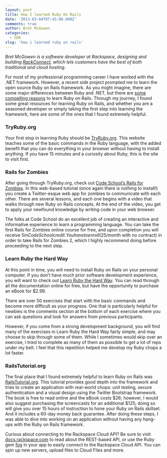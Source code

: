 ```yaml
---
layout: post
title: How I learned Ruby On Rails
date: '2013-03-04T07:45:06.000Z'
comments: true
author: Bret McGowen
categories:
  - SDK
slug: 'how i learned ruby on rails' 
---
```


_Bret McGowen is a software developer at Rackspace, designing and building [RackConnect](http://www.rackspace.com/cloud/hybrid/dedicated_cloud/rackconnect/), which lets customers have the best of both traditional and cloud hosting._

For most of my professional programming career I have worked with the .NET framework. However, a recent side project prompted me to learn the open source Ruby on Rails framework. As you might imagine, there are some major differences between Ruby and .NET, but there are [some compelling reasons](http://www.techrepublic.com/blog/10things/10-reasons-why-you-should-learn-ruby-on-rails/3060) to learn Ruby on Rails. Through my journey, I found some great resources for learning Ruby on Rails, and whether you are a seasoned developer or simply taking the first step into learning the framework, here are some of the ones that I found extremely helpful.<!--more-->

### TryRuby.org

Your first stop in learning Ruby should be [TryRuby.org](http://www.tryruby.org). This website teaches some of the basic commands in the Ruby language, with the added benefit that you can do everything in your browser without having to install anything. If you have 15 minutes and a curiosity about Ruby, this is the site to visit first.

### Rails for Zombies

After going through TryRuby.org, check out [Code School’s Rails for Zombies](http://railsforzombies.org/). In this web-based tutorial (once again there is nothing to install!) you create a Twitter-esque web app for zombies to communicate with each other. There are several lessons, and each one begins with a video that walks through new Ruby on Rails concepts. At the end of the video, you get to apply your newfound knowledge by writing code in your web browser.

The folks at Code School do an excellent job of creating an interactive and informative experience to learn a programming language. You can take the first Rails for Zombies online course for free, and upon completion you will receive $5 in Code School credit. You have to enroll ($25/month with no contract) in order to take Rails for Zombies 2, which I highly recommend doing before proceeding to the next step.

### Learn Ruby the Hard Way

At this point in time, you will need to install Ruby on Rails on your personal computer. If you don’t have much prior software development experience, you will want to check out [Learn Ruby the Hard Way](http://ruby.learncodethehardway.org/book/ex0.html).  You can read through all the documentation online for free, but have the opportunity to purchase an eBook for $2.99.

There are over 50 exercises that start with the basic commands and become more difficult as your progress. One that is particularly helpful for newbies is the comments section at the bottom of each exercise where you can ask questions and look for answers from previous participants.

However, if you come from a strong development background, you will find many of the exercises in Learn Ruby the Hard Way fairly simple, and may choose to skip through some of them. While I sometimes would skip over an exercise, I tried to complete as many of them as possible to get a lot of reps under my belt. I feel that this repetition helped me develop my Ruby chops a lot faster.

### RailsTutorial.org

The final place that I found extremely helpful to learn Ruby on Rails was [RailsTutorial.org](http://ruby.railstutorial.org/). This tutorial provides good depth into the framework and tries to create an application with real-world chops: unit testing, secure authentication and a visual design using the Twitter Bootstrap framework. The book is free to read online and the eBook costs $26; however, I would also suggest purchasing the screencasts for an additional $125; doing so will give you over 15 hours of instruction to hone your Ruby on Rails skillset. And it includes a 60-day money back guarantee.  After doing these steps, I was able to dive into working on an application without having any hang-ups with the Ruby on Rails framework.

Curious about connecting to the Rackspace Cloud API? Be sure to visit [docs.rackspace.com](https://docs.rackspace.com) to read about the REST-based API, or use the Ruby gem [fog](https://github.com/fog/fog) in your app to easily connect to the Rackspace Cloud API. You can spin up new servers, upload files to Cloud Files and more.
